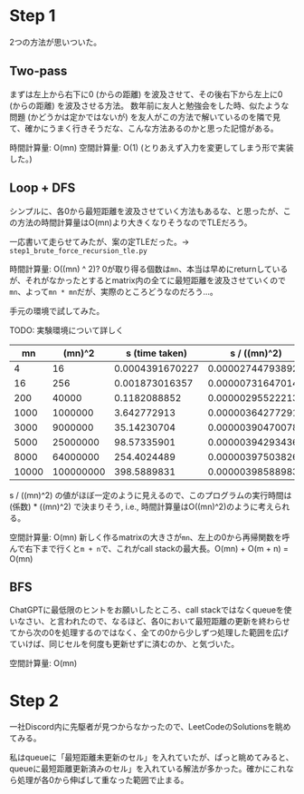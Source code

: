 # Step 1

2つの方法が思いついた。

## Two-pass

まずは左上から右下に0 (からの距離) を波及させて、その後右下から左上に0 (からの距離) を波及させる方法。
数年前に友人と勉強会をした時、似たような問題 (かどうかは定かではないが) を友人がこの方法で解いているのを隣で見て、確かにうまく行きそうだな、こんな方法あるのかと思った記憶がある。

時間計算量: O(mn)
空間計算量: O(1) (とりあえず入力を変更してしまう形で実装した。)

## Loop + DFS

シンプルに、各0から最短距離を波及させていく方法もあるな、と思ったが、この方法の時間計算量はO(mn)より大きくなりそうなのでTLEだろう。

一応書いて走らせてみたが、案の定TLEだった。-> `step1_brute_force_recursion_tle.py`

時間計算量: O((mn) ^ 2)? 0が取り得る個数は`mn`、本当は早めにreturnしているが、それがなかったとするとmatrix内の全てに最短距離を波及させていくので`mn`、よって`mn * mn`だが、実際のところどうなのだろう...。

手元の環境で試してみた。

TODO: 実験環境について詳しく

| mn    | (mn)^2    | s (time taken)  | s / ((mn)^2)      |
| ----- | --------- | --------------- | ----------------- |
| 4     | 16        | 0.0004391670227 | 0.00002744793892  |
| 16    | 256       | 0.001873016357  | 0.000007316470146 |
| 200   | 40000     | 0.1182088852    | 0.00000295522213  |
| 1000  | 1000000   | 3.642772913     | 0.000003642772913 |
| 3000  | 9000000   | 35.14230704     | 0.000003904700783 |
| 5000  | 25000000  | 98.57335901     | 0.000003942934361 |
| 8000  | 64000000  | 254.4024489     | 0.000003975038264 |
| 10000 | 100000000 | 398.5889831     | 0.000003985889831 |

s / ((mn)^2) の値がほぼ一定のように見えるので、このプログラムの実行時間は (係数) * ((mn)^2) で決まりそう, i.e., 時間計算量はO((mn)^2)のように考えられる。

空間計算量: O(mn) 新しく作るmatrixの大きさが`mn`、左上の0から再帰関数を呼んで右下まで行くと`m + n`で、これがcall stackの最大長。O(mn) + O(m + n) = O(mn)

## BFS

ChatGPTに最低限のヒントをお願いしたところ、call stackではなくqueueを使いなさい、と言われたので、なるほど、各0において最短距離の更新を終わらせてから次の0を処理するのではなく、全ての0から少しずつ処理した範囲を広げていけば、同じセルを何度も更新せずに済むのか、と気づいた。

空間計算量: O(mn)

# Step 2

一社Discord内に先駆者が見つからなかったので、LeetCodeのSolutionsを眺めてみる。

私はqueueに「最短距離未更新のセル」を入れていたが、ぱっと眺めてみると、queueに最短距離更新済みのセル」を入れている解法が多かった。確かにこれなら処理が各0から伸ばして重なった範囲で止まる。
